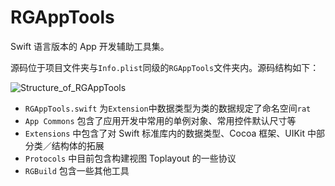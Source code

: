 # RGAppTools

Swift 语言版本的 App 开发辅助工具集。

源码位于项目文件夹与`Info.plist`同级的`RGAppTools`文件夹内。源码结构如下：

![Structure_of_RGAppTools](/Users/rain/Documents/Development/00_Smartech/RGAppTools/RGAppTools.png)

* `RGAppTools.swift` 为`Extension`中数据类型为类的数据规定了命名空间`rat`
* `App Commons` 包含了应用开发中常用的单例对象、常用控件默认尺寸等
* `Extensions` 中包含了对 Swift 标准库内的数据类型、Cocoa 框架、UIKit 中部分类／结构体的拓展
* `Protocols` 中目前包含构建视图 Toplayout 的一些协议
* `RGBuild` 包含一些其他工具
